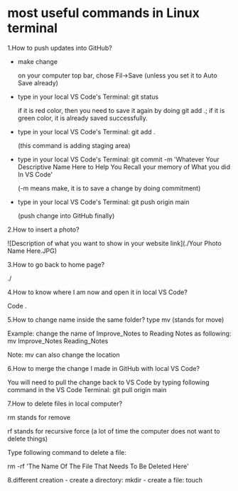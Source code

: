 # most useful commands in Linux terminal

<p>1.How to push updates into GitHub?

- make change

  on your computer top bar, chose Fil->Save (unless you set it to Auto Save already)

- type in your local VS Code's Terminal: git status
  
  if it is red color, then you need to save it again by doing git add .; if it is green color, it is already saved successfully.

- type in your local VS Code's Terminal: git add .

  (this command is adding staging area)

- type in your local VS Code's Terminal: git commit -m 'Whatever Your Descriptive Name Here to Help You Recall your memory of What you did In VS Code'

  (-m means make, it is to save a change by doing commitment)

- type in your local VS Code's Terminal: git push origin main

  (push change into GitHub finally)</p>

<p>2.How to insert a photo?

  ![Description of what you want to show in your website link](./Your Photo Name Here.JPG)</p>

<p>3.How to go back to home page?
  
  ./</p>

<p>4.How to know where I am now and open it in local VS Code?
  
  Code .</p>

<p>5.How to change name inside the same folder?
type mv (stands for move)

Example: change the name of Improve_Notes to Reading Notes as following:
mv Improve_Notes Reading_Notes

Note: mv can also change the location</p>

<p>6.How to merge the change I made in GitHub with local VS Code?

You will need to pull the change back to VS Code by typing following command in the VS Code Terminal: 
git pull origin main</P>

<p>7.How to delete files in local computer?

rm stands for remove

rf stands for recursive force (a lot of time the computer does not want to delete things)

Type following command to delete a file:

rm -rf 'The Name Of The File That Needs To Be Deleted Here'</P>

<p>8.different creation
  - create a directory: mkdir
  - create a file: touch</p>

